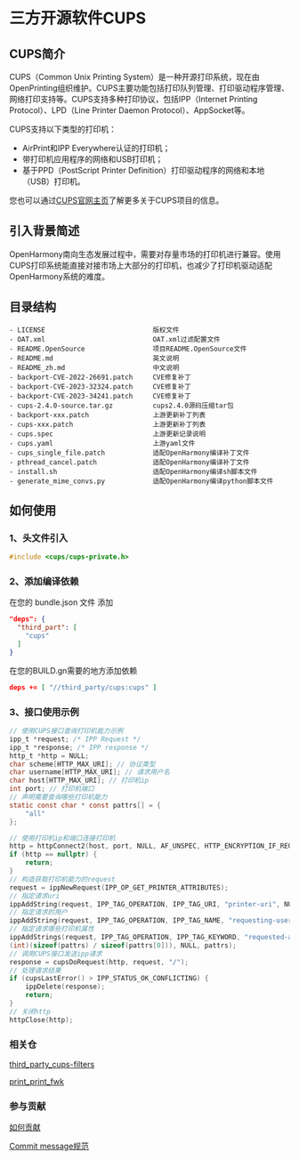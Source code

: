 # 三方开源软件CUPS
## CUPS简介
CUPS（Common Unix Printing System）是一种开源打印系统，现在由OpenPrinting组织维护。CUPS主要功能包括打印队列管理、打印驱动程序管理、网络打印支持等。CUPS支持多种打印协议，包括IPP（Internet Printing Protocol）、LPD（Line Printer Daemon Protocol）、AppSocket等。

CUPS支持以下类型的打印机：
- AirPrint和IPP Everywhere认证的打印机；
- 带打印机应用程序的网络和USB打印机；
- 基于PPD（PostScript Printer Definition）打印驱动程序的网络和本地（USB）打印机。

您也可以通过[CUPS官网主页](https://github.com/OpenPrinting/cups)了解更多关于CUPS项目的信息。

## 引入背景简述
OpenHarmony南向生态发展过程中，需要对存量市场的打印机进行兼容。使用CUPS打印系统能直接对接市场上大部分的打印机，也减少了打印机驱动适配OpenHarmony系统的难度。

## 目录结构
```
- LICENSE                           版权文件
- OAT.xml                           OAT.xml过滤配置文件
- README.OpenSource                 项目README.OpenSource文件
- README.md                         英文说明
- README_zh.md                      中文说明
- backport-CVE-2022-26691.patch     CVE修复补丁
- backport-CVE-2023-32324.patch     CVE修复补丁
- backport-CVE-2023-34241.patch     CVE修复补丁
- cups-2.4.0-source.tar.gz          cups2.4.0源码压缩tar包
- backport-xxx.patch                上游更新补丁列表
- cups-xxx.patch                    上游更新补丁列表
- cups.spec                         上游更新记录说明
- cups.yaml                         上游yaml文件
- cups_single_file.patch            适配OpenHarmony编译补丁文件
- pthread_cancel.patch              适配OpenHarmony编译补丁文件
- install.sh                        适配OpenHarmony编译sh脚本文件
- generate_mime_convs.py            适配OpenHarmony编译python脚本文件
```

## 如何使用
### 1、头文件引入
```c
#include <cups/cups-private.h>
```
### 2、添加编译依赖
在您的 bundle.json 文件 添加
```json
"deps": {
  "third_part": [
    "cups"
  ]
}
```
在您的BUILD.gn需要的地方添加依赖
```json
deps += [ "//third_party/cups:cups" ]
```
### 3、接口使用示例
```c
// 使用CUPS接口查询打印机能力示例
ipp_t *request; /* IPP Request */
ipp_t *response; /* IPP response */
http_t *http = NULL;
char scheme[HTTP_MAX_URI]; // 协议类型
char username[HTTP_MAX_URI]; // 请求用户名
char host[HTTP_MAX_URI]; // 打印机ip
int port; // 打印机端口
// 声明需要查询哪些打印机能力
static const char * const pattrs[] = {
    "all"
};

// 使用打印机ip和端口连接打印机
http = httpConnect2(host, port, NULL, AF_UNSPEC, HTTP_ENCRYPTION_IF_REQUESTED, 1, TIME_OUT, NULL);
if (http == nullptr) {
    return;
}
// 构造获取打印机能力的request
request = ippNewRequest(IPP_OP_GET_PRINTER_ATTRIBUTES);
// 指定请求uri
ippAddString(request, IPP_TAG_OPERATION, IPP_TAG_URI, "printer-uri", NULL, printerUri.c_str());
// 指定请求的用户
ippAddString(request, IPP_TAG_OPERATION, IPP_TAG_NAME, "requesting-user-name", NULL, cupsUser());
// 指定请求哪些打印机属性
ippAddStrings(request, IPP_TAG_OPERATION, IPP_TAG_KEYWORD, "requested-attributes",
(int)(sizeof(pattrs) / sizeof(pattrs[0])), NULL, pattrs);
// 调用CUPS接口发送ipp请求
response = cupsDoRequest(http, request, "/");
// 处理请求结果
if (cupsLastError() > IPP_STATUS_OK_CONFLICTING) {
    ippDelete(response);
    return;
}
// 关闭http
httpClose(http);
```

### 相关仓
[third_party_cups-filters](https://gitee.com/openharmony/third_party_cups-filters)

[print_print_fwk](https://gitee.com/openharmony/print_print_fwk)

### 参与贡献
[如何贡献](https://gitee.com/openharmony/docs/blob/HEAD/zh-cn/contribute/参与贡献.md)

[Commit message规范](https://gitee.com/openharmony/device_qemu/wikis/Commit%20message%E8%A7%84%E8%8C%83)

